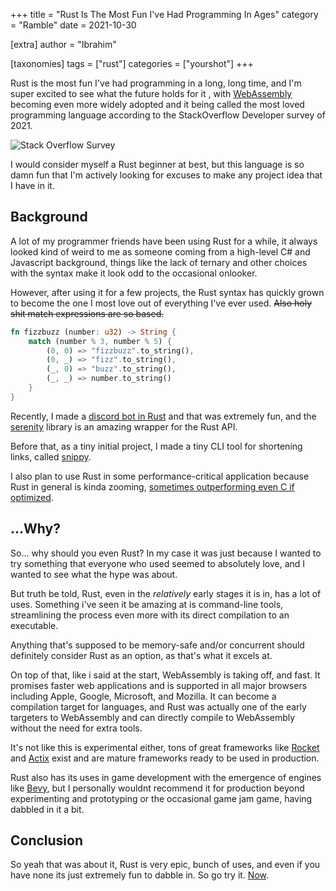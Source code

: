 +++
title = "Rust Is The Most Fun I've Had Programming In Ages"
category = "Ramble"
date = 2021-10-30

[extra]
author = "Ibrahim"

[taxonomies]
tags = ["rust"]
categories = ["yourshot"]
+++

Rust is the most fun I've had programming in a long, long time, and I'm super excited to see what the future holds for it <!-- more -->, with [WebAssembly](https://webassembly.org/) becoming even more widely adopted and it being called the most loved programming language according to the StackOverflow Developer survey of 2021.

![Stack Overflow Survey](https://ibrahim.is-terrible.com/5e9WlZekE.png)

I would consider myself a Rust beginner at best, but this language is so damn fun that I'm actively looking for excuses to make any project idea that I have in it.

## Background

A lot of my programmer friends have been using Rust for a while, it always looked kind of weird to me as someone coming from a high-level C# and Javascript background, things like the lack of ternary and other choices with the syntax make it look odd to the occasional onlooker.

However, after using it for a few projects, the Rust syntax has quickly grown to become the one I most love out of everything I've ever used. ~~Also holy shit match expressions are so based.~~

```rs
fn fizzbuzz (number: u32) -> String {
    match (number % 3, number % 5) {
        (0, 0) => "fizzbuzz".to_string(),
        (0, _) => "fizz".to_string(),
        (_, 0) => "buzz".to_string(),
        (_, _) => number.to_string()
    }
}
```

Recently, I made a [discord bot in Rust](https://github.com/ibra/philososhark-rs) and that was extremely fun, and the [serenity](https://github.com/serenity-rs/serenity) library is an amazing wrapper for the Rust API.

Before that, as a tiny initial project, I made a tiny CLI tool for shortening links, called [snippy](https://github.com/ibra/snippy).

I also plan to use Rust in some performance-critical application because Rust in general is kinda zooming, [sometimes outperforming even C if optimized](https://kornel.ski/rust-c-speed).

## ...Why?

So... why should you even Rust? In my case it was just because I wanted to try something that everyone who used seemed to absolutely love, and I wanted to see what the hype was about.

But truth be told, Rust, even in the _relatively_ early stages it is in, has a lot of uses. Something i've seen it be amazing at is command-line tools, streamlining the process even more with its direct compilation to an executable.

Anything that's supposed to be memory-safe and/or concurrent should definitely consider Rust as an option, as that's what it excels at.

On top of that, like i said at the start, WebAssembly is taking off, and fast. It promises faster web applications and is supported in all major browsers including Apple, Google, Microsoft, and Mozilla. It can become a compilation target for languages, and Rust was actually one of the early targeters to WebAssembly and can directly compile to WebAssembly without the need for extra tools.

It's not like this is experimental either, tons of great frameworks like [Rocket](https://rocket.rs/) and [Actix](https://actix.rs/) exist and are mature frameworks ready to be used in production.

Rust also has its uses in game development with the emergence of engines like [Bevy](https://www.bevy.com/), but I personally wouldnt recommend it for production beyond experimenting and prototyping or the occasional game jam game, having dabbled in it a bit.

## Conclusion

So yeah that was about it, Rust is very epic, bunch of uses, and even if you have none its just extremely fun to dabble in. So go try it. [Now](https://www.rust-lang.org/learn/get-started).
